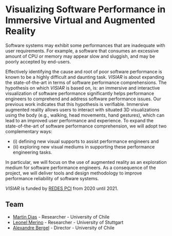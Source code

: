 # Visualizing Software Performance in Immersive Virtual and Augmented Reality

Software systems may exhibit some performances that are inadequate with user requirements. For example, a software that consumes an excessive amount of CPU or memory may appear slow and sluggish, and may be poorly accepted by end-users. 

Effectively identifying the cause and root of poor software performance is known to be a highly difficult and daunting task.
*VISIAR* is about expanding the state-of-the-art in terms of software performance comprehensions. The hypothesis on which *VISIAR* is based on, is: an immersive and interactive visualization of software performance significantly helps performance engineers to comprehend and address software performance issues. Our previous work indicates that this hypothesis is verifiable. Immersive augmented reality allows users to interact with situated 3D visualizations using the body (e.g., walking, head movements, hand gestures), which can lead to an improved user performance and experience. To expand the state-of-the-art of software performance comprehension, we will adopt two complementary ways: 

- (i) defining new visual supports to assist performance engineers and 
- (ii) exploring new visual mediums in supporting these performance engineering tasks. 

In particular, we will focus on the use of augmented reality as an exploration medium for software performance engineers. As a consequence of the project, we will deliver tools and design methodology to improve performance reliability of software systems.

*VISIAR* is funded by [REDES PCI](https://www.conicyt.cl/pci/tag/redes/) from 2020 until 2021.

## Team

- [Martin Dias](https://www.linkedin.com/in/tinchodias) - Researcher - University of Chile
- [Leonel Merino](https://www.visus.uni-stuttgart.de/en/institute/team/Merino-00001/) - Researcher - University of Stuttgart
- [Alexandre Bergel](http://bergel.eu) - Director - University of Chile
